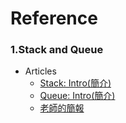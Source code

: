 # Reference
### 1.Stack and Queue
   * Articles
     * [Stack: Intro(簡介)](http://alrightchiu.github.io/SecondRound/stack-introjian-jie.html)
     * [Queue: Intro(簡介)](http://alrightchiu.github.io/SecondRound/queue-introjian-jie-bing-yi-linked-listshi-zuo.html)
     * [老師的簡報](https://docs.google.com/presentation/d/e/2PACX1vQ1hb79im0vqpApCttGnXAFRT8SqH9HQP0b_oyVRCV8SVyiHLkHJjidYGAfxkvq468QMumFIDdTeiB-/pub?start=false&loop=false&delayms=3000&slide=id.g618592500c_0_89)
